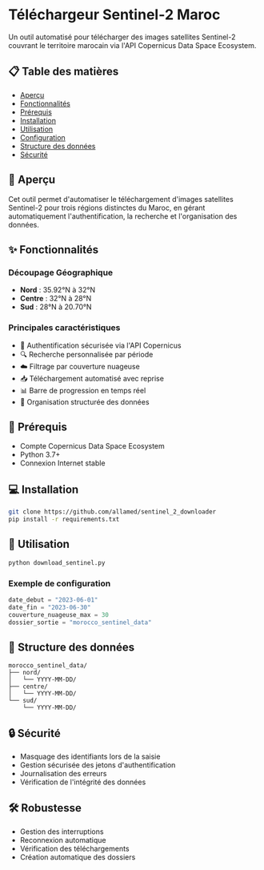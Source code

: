 # Téléchargeur Sentinel-2 Maroc

Un outil automatisé pour télécharger des images satellites Sentinel-2 couvrant le territoire marocain via l'API Copernicus Data Space Ecosystem.

## 📋 Table des matières

- [Aperçu](#aperçu)
- [Fonctionnalités](#fonctionnalités)
- [Prérequis](#prérequis)
- [Installation](#installation)
- [Utilisation](#utilisation)
- [Configuration](#configuration)
- [Structure des données](#structure-des-données)
- [Sécurité](#sécurité)


## 🎯 Aperçu

Cet outil permet d'automatiser le téléchargement d'images satellites Sentinel-2 pour trois régions distinctes du Maroc, en gérant automatiquement l'authentification, la recherche et l'organisation des données.

## ✨ Fonctionnalités

### Découpage Géographique
- **Nord** : 35.92°N à 32°N
- **Centre** : 32°N à 28°N
- **Sud** : 28°N à 20.70°N

### Principales caractéristiques
- 🔐 Authentification sécurisée via l'API Copernicus
- 🔍 Recherche personnalisée par période
- ☁️ Filtrage par couverture nuageuse
- 📥 Téléchargement automatisé avec reprise
- 📊 Barre de progression en temps réel
- 📁 Organisation structurée des données

## 🔧 Prérequis

- Compte Copernicus Data Space Ecosystem
- Python 3.7+
- Connexion Internet stable

## 💻 Installation

```bash
git clone https://github.com/allamed/sentinel_2_downloader
pip install -r requirements.txt
```

## 🚀 Utilisation

```python
python download_sentinel.py
```

### Exemple de configuration
```python
date_debut = "2023-06-01"
date_fin = "2023-06-30"
couverture_nuageuse_max = 30
dossier_sortie = "morocco_sentinel_data"
```

## 📁 Structure des données

```
morocco_sentinel_data/
├── nord/
│   └── YYYY-MM-DD/
├── centre/
│   └── YYYY-MM-DD/
└── sud/
    └── YYYY-MM-DD/
```

## 🔒 Sécurité

- Masquage des identifiants lors de la saisie
- Gestion sécurisée des jetons d'authentification
- Journalisation des erreurs
- Vérification de l'intégrité des données

## 🛠 Robustesse

- Gestion des interruptions
- Reconnexion automatique
- Vérification des téléchargements
- Création automatique des dossiers


